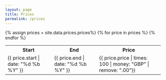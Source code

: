 ```yaml
---
layout: page
title: Prices
permalink: /prices
---
```


<table>
    <tr>
        <th>Start</th>
        <th>End</th>
        <th>Price</th>
    </tr>
{% assign prices = site.data.prices.prices%}
{% for price in prices %}
    <tr>
        <td><time datetime="{{ price.start | date: "%F" }}">{{ price.start | date: "%d %b %Y" }}</time></td>
        <td><time datetime="{{ price.end | date: "%F" }}">{{ price.end | date: "%d %b %Y" }}</time></td>
        <td>{{ price.price | times: 100 | money: "GBP" | remove: ".00"}}</td>
    </tr>
{% endfor %}
</table>